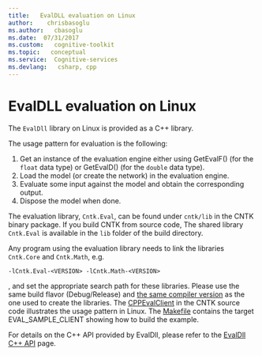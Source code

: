 ```yaml
---
title:   EvalDLL evaluation on Linux
author:    chrisbasoglu
ms.author:   cbasoglu
ms.date:  07/31/2017
ms.custom:   cognitive-toolkit
ms.topic:   conceptual
ms.service:  Cognitive-services
ms.devlang:   csharp, cpp
---
```


# EvalDLL evaluation on Linux

The `EvalDll` library on Linux is provided as a C++ library. 

The usage pattern for evaluation is the following:

1. Get an instance of the evaluation engine either using GetEvalF() (for the `float` data type) or GetEvalD() (for the `double` data type).
2. Load the model (or create the network) in the evaluation engine.
3. Evaluate some input against the model and obtain the corresponding output.
4. Dispose the model when done.

The evaluation library, `Cntk.Eval`, can be found under `cntk/lib` in the CNTK binary package. If you build CNTK from source code, The shared library `Cntk.Eval` is available in the `lib` folder of the build directory.

Any program using the evaluation library needs to link the libraries `Cntk.Core` and `Cntk.Math`, e.g.
```
-lCntk.Eval-<VERSION> -lCntk.Math-<VERSION>
```
, and set the appropriate search path for these libraries. Please use the same build flavor (Debug/Release) and [the same compiler version](../Setup-CNTK-on-Linux.md#c-compiler) as the one used to create the libraries. The [CPPEvalClient](https://github.com/Microsoft/CNTK/tree/release/2.3/Examples/Evaluation/LegacyEvalDll/CPPEvalClient) in the CNTK source code illustrates the usage pattern in Linux. The [Makefile](https://github.com/Microsoft/CNTK/blob/master/Makefile) contains the target EVAL_SAMPLE_CLIENT showing how to build the example.

For details on the C++ API provided by EvalDll, please refer to the [EvalDll C++ API](./EvalDll-Native-API.md) page.
